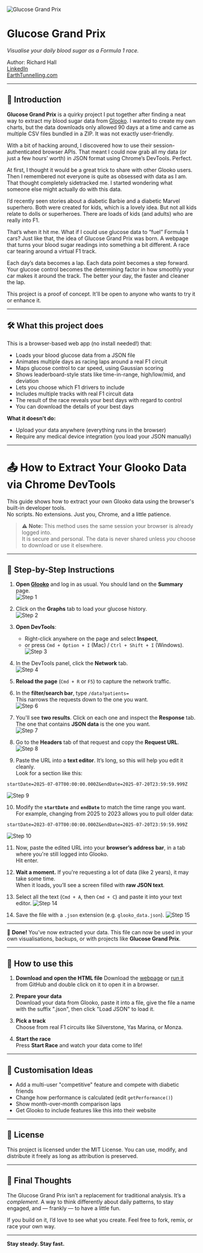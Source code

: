 ![Glucose Grand Prix](images/Glucose-grand-prix.png)
# Glucose Grand Prix  
*Visualise your daily blood sugar as a Formula 1 race.*

Author: Richard Hall  
[LinkedIn](https://www.linkedin.com/in/rilhia/)  
[EarthTunnelling.com](https://earthtunnelling.com)

---

## 📖 Introduction

**Glucose Grand Prix** is a quirky project I put together after finding a neat way to extract my blood sugar data from [Glooko](https://glooko.com/). I wanted to create my own charts, but the data downloads only allowed 90 days at a time and came as multiple CSV files bundled in a ZIP. It was not exactly user-friendly.

With a bit of hacking around, I discovered how to use their session-authenticated browser APIs. That meant I could now grab all my data (or just a few hours’ worth) in JSON format using Chrome’s DevTools. Perfect.

At first, I thought it would be a great trick to share with other Glooko users. Then I remembered not everyone is quite as obsessed with data as I am. That thought completely sidetracked me. I started wondering what someone else might actually do with this data.

I’d recently seen stories about a diabetic Barbie and a diabetic Marvel superhero. Both were created for kids, which is a lovely idea. But not all kids relate to dolls or superheroes. There are loads of kids (and adults) who are really into F1.

That’s when it hit me. What if I could use glucose data to “fuel” Formula 1 cars? Just like that, the idea of Glucose Grand Prix was born. A webpage that turns your blood sugar readings into something a bit different. A race car tearing around a virtual F1 track.

Each day’s data becomes a lap. Each data point becomes a step forward. Your glucose control becomes the determining factor in how smoothly your car makes it around the track. The better your day, the faster and cleaner the lap.

This project is a proof of concept. It'll be open to anyone who wants to try it or enhance it. 

---

## 🛠️ What this project does

This is a browser-based web app (no install needed!) that:

- Loads your blood glucose data from a JSON file  
- Animates multiple days as racing laps around a real F1 circuit  
- Maps glucose control to car speed, using Gaussian scoring  
- Shows leaderboard-style stats like time-in-range, high/low/mid, and deviation  
- Lets you choose which F1 drivers to include  
- Includes multiple tracks with real F1 circuit data
- The result of the race reveals your best days with regard to control
- You can download the details of your best days

**What it doesn't do:**

- Upload your data anywhere (everything runs in the browser)  
- Require any medical device integration (you load your JSON manually)

---

# 📤 How to Extract Your Glooko Data via Chrome DevTools

This guide shows how to extract your own Glooko data using the browser's built-in developer tools.  
No scripts. No extensions. Just you, Chrome, and a little patience.

> ⚠️ **Note:** This method uses the same session your browser is already logged into.  
> It is secure and personal. The data is never shared unless *you* choose to download or use it elsewhere.

---

## 🧭 Step-by-Step Instructions

1. **Open [Glooko](https://my.glooko.com/)** and log in as usual. You should land on the **Summary** page.  
   ![Step 1](images/Glooko_1.png)

2. Click on the **Graphs** tab to load your glucose history.  
   ![Step 2](images/Glooko_2.png)

3. **Open DevTools**:  
   - Right-click anywhere on the page and select **Inspect**,  
   - or press `Cmd + Option + I` (Mac) / `Ctrl + Shift + I` (Windows).
   ![Step 3](images/Glooko_3.png)

4. In the DevTools panel, click the **Network** tab.  
   ![Step 4](images/Glooko_4.png)

5. **Reload the page** (`Cmd + R` or `F5`) to capture the network traffic.  
   

6. In the **filter/search bar**, type `/data?patients=`  
   This narrows the requests down to the one you want.  
   ![Step 6](images/Glooko_5.png)
   

7. You'll see **two results**. Click on each one and inspect the **Response** tab.  
   The one that contains **JSON data** is the one you want.  
   ![Step 7](images/Glooko_6.png)
   

8. Go to the **Headers** tab of that request and copy the **Request URL**.  
   ![Step 8](images/Glooko_8.png)

9. Paste the URL into a **text editor**. It’s long, so this will help you edit it cleanly.  
   Look for a section like this:  

```
startDate=2025-07-07T00:00:00.000Z&endDate=2025-07-20T23:59:59.999Z
```
   ![Step 9](images/Glooko_9.png)

10. Modify the **`startDate`** and **`endDate`** to match the time range you want.  
 For example, changing from 2025 to 2023 allows you to pull older data:
  
 ```
 startDate=2023-07-07T00:00:00.000Z&endDate=2025-07-20T23:59:59.999Z
 ```
   ![Step 10](images/Glooko_10.png)

11. Now, paste the edited URL into your **browser’s address bar**, in a tab where you're still logged into Glooko.  
 Hit enter.
   

13. **Wait a moment.** If you're requesting a lot of data (like 2 years), it may take some time.  
 When it loads, you’ll see a screen filled with **raw JSON text**.

14. Select all the text (`Cmd + A`, then `Cmd + C`) and paste it into your text editor.
   ![Step 14](images/Glooko_11.png)
15. Save the file with a `.json` extension (e.g. `glooko_data.json`).
   ![Step 15](images/Glooko_12.png)
   
---

🎉 **Done!** You’ve now extracted your data. This file can now be used in your own visualisations, backups, or with projects like **Glucose Grand Prix**.

---

## 🚀 How to use this

1. **Download and open the HTML file**
   Download the [webpage](https://raw.githubusercontent.com/rilhia/glucose-grand-prix/main/glucose-grand-prix.html) or [run it](https://rilhia.github.io/glucose-grand-prix/) from GitHub and double click on it to open it in a browser.
   
2. **Prepare your data**  
   Download your data from Glooko, paste it into a file, give the file a name with the suffix ".json", then click "Load JSON" to load it.

3. **Pick a track**  
   Choose from real F1 circuits like Silverstone, Yas Marina, or Monza.

4. **Start the race**  
   Press **Start Race** and watch your data come to life!

---

## 🎯 Customisation Ideas

- Add a multi-user "competitive" feature and compete with diabetic friends 
- Change how performance is calculated (edit `getPerformance()`)    
- Show month-over-month comparison laps
- Get Glooko to include features like this into their website 

---

## 📝 License

This project is licensed under the MIT License. You can use, modify, and distribute it freely as long as attribution is preserved.

---

## 🧠 Final Thoughts

The Glucose Grand Prix isn’t a replacement for traditional analysis. It’s a *complement*. A way to think differently about daily patterns, to stay engaged, and — frankly — to have a little fun.

If you build on it, I’d love to see what you create. Feel free to fork, remix, or race your own way.

---

**Stay steady. Stay fast.**
